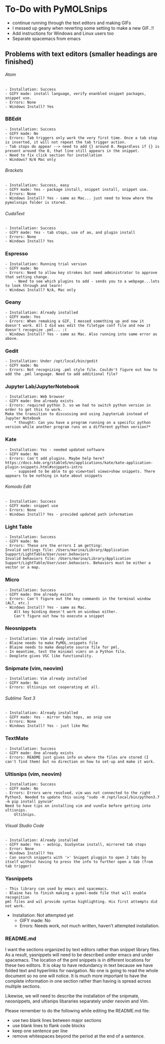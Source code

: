 # To-Do with PyMOLSnips
- continue running through the text editors and making GIFs
- I messed up geany when reverting some setting to make a new GIF..!!
- Add instructions for Windows and Linux users too 
- Separate spacemacs from emacs 


## Problems with text editors (smaller headings are finished)

###### Atom 
	- Installation: Success
	- GIFY made: install language, verify enanbled snippet packages, snippet use. 
	- Errors: None
	- Windows Install? Yes 
### BBEdit
	- Installation: Success 
	- GIFY made: No
	- Errors: Tab triggers only work the very first time. Once a tab stop is inserted, it will not repeat the tab trigger action. 
	- Tab stops do appear --> need to add {} around 0. Regardless if {} is present around the 0, that line still appears in the snippet.
	- Need to fix click section for installation
	- Windows? N/A Mac only 
###### Brackets 
	- Installation: Success, easy
	- GIFY made: Yes - package install, snippet install, snippet use.
	- Errors: None 
	- Windows Install? Yes - same as Mac... just need to know where the pymolsnips folder is stored. 
###### CudaText
	- Installation: Success
	- GIFY made: Yes - tab stops, use of ao, and plugin install
	- Errors: None
	- Windows Install? Yes
### Espresso
	- Installation: Running trial version 
	- GIFY made: No
	- Errors: Need to allow key strokes but need administrator to approve that setting change. 
		- Need to see which plugins to add - sends you to a webpage...lots to look through and learn!
	- Windows Install? N/A, Mac only
### Geany 
	- Installation: Already installed 
	- GIFY made: Yes
	- Errors: When remaking a GIF, I messed something up and now it doesn't work. All I did was edit the filetype conf file and now it doesn't recognize .pml... :(
	- Windows Install? Yes - same as Mac. Also running into same error as above. 
### Gedit
	- Installation: Under /opt/local/bin/gedit
	- GIFY made: No
	- Errors: Not recognizing .pml style file. Couldn't figure out how to add the .pml language. Need to add additional file?
### Jupyter Lab/JupyterNotebook
	- Installation: Web browser 
	- GIFY made: One already exists
	- Errors: required python 3. so we had to switch python version in order to get this to work. 
	Make the transition to discussing and using JupyterLab instead of Jupyter Notebook
		* thought: Can you have a program running on a specific python version while another program runs on a different python version?*
### Kate
	- Installation: Yes - needed updated software 
	- GIFY made: No
	- Errors: Can't add plugins. Maybe help here? https://docs.kde.org/stable5/en/applications/kate/kate-application-plugin-snippets.html#snippets-intro
		- supposed to be able to go view>tool views>show snippets. There appears to be nothing in kate about snippets 
###### Komodo Edit 
	- Installation: Success
	- GIFY made: snippet use
	- Errors: None
	- Windows Install? Yes - provided updated path information
### Light Table
	- Installation: Success
	- GIFY made: No
	- Errors: These are the errors I am getting:
	Invalid settings file: /Users/marina/Library/Application Support/LightTable/User/user.behaviors
	Invalid behaviors file: /Users/marina/Library/Application Support/LightTable/User/user.behaviors. Behaviors must be either a vector or a map.
### Micro
	- Installation: Success
	- GIFY made: One already exists
	- Errors: Can't figure out the key commands in the terminal window (ALT, etc.)
	- Windows Install? Yes - same as Mac. 
		Alt key binding doesn't work on windows either. 
		Can't figure out how to execute a snippet 
### Neosnippets
	- Installation: Vim already installed
	- Blaine needs to make PyMOL.snippets file
	- Blaine needs to make deoplete source file for pml. 
	- In meantime, test the minimal vimrc on a Python file.
	- Deoplete gives VSC like functionality. 
### Snipmate (vim, neovim)
	- Installation: Vim already installed
	- GIFY made: No
	- Errors: Ultisnips not cooperating at all. 
###### Sublime Text 3
	- Installation: Already installed
	- GIFY made: Yes - mirror tabs tops, ao snip use
	- Errors: None
	- Windows Install? Yes - just like Mac
### TextMate
	- Installation: Success
	- GIFY made: One already exists
	- Errors: README just gives info on where the files are stored (I can't find them) but no direction on how to set-up and make it work. 
### Ultisnips (vim, neovim)
	- Installation: Success
	- GIFY made: No
	- Errors: Errors were resolved. vim was not connected to the right Python3. Needed to update this using "sudo -H /opt/local/bin/python3.7 -m pip install pynvim"
	Need to have tips on installing vim and vundle before getting into ultisnips.
		UltiSnips. 
###### Visual Studio Code
	- Installation: Already installed
	- GIFY made: Yes - aoSnip, bioSyntax install, mirrored tab stops 
	- Error: None
	- Windows Install? Yes
	- Can search snippets with '>' Snippet pluggin to open 2 tabs by itself without having to press the info to further open a tab (from tab trigger)
### Yasnippets
    - This library can used by emacs and spacemacs.
    - Blaine has to finish making a pymol-mode file that will enable recognition
    pml files and wil provide syntax highlighting. His first attempts did not work.
- Installation: Not attempted yet
	- GIFY made: No
	- Errors: Needs work, not much written, haven't attempted installation.  
    
### README.md

I want the sections organized by text editors rather than snippet library files.
As a result, yasnippets will need to be described under emacs and under spacemacs.
The location of the pml snippets is in different locations for these two editors.
It is okay to have redundancy in text because we have folded text and hyperlinks
for navigation.
No one is going to read the whole document so no one will notice.
It is much more important to have the complete information in one section rather than having is spread across multiple sections.

Likewise, we will need to describe the installation of the snipmate, neosnippets, and ultisnips libararies separately under neovim and Vim.

Please remember to do the following while editing the README.md file:
- use two blank lines between major sections
- use blank lines to flank code blocks
- keep one sentence per line
- remove whitespaces beyond the period at the end of a sentence.

